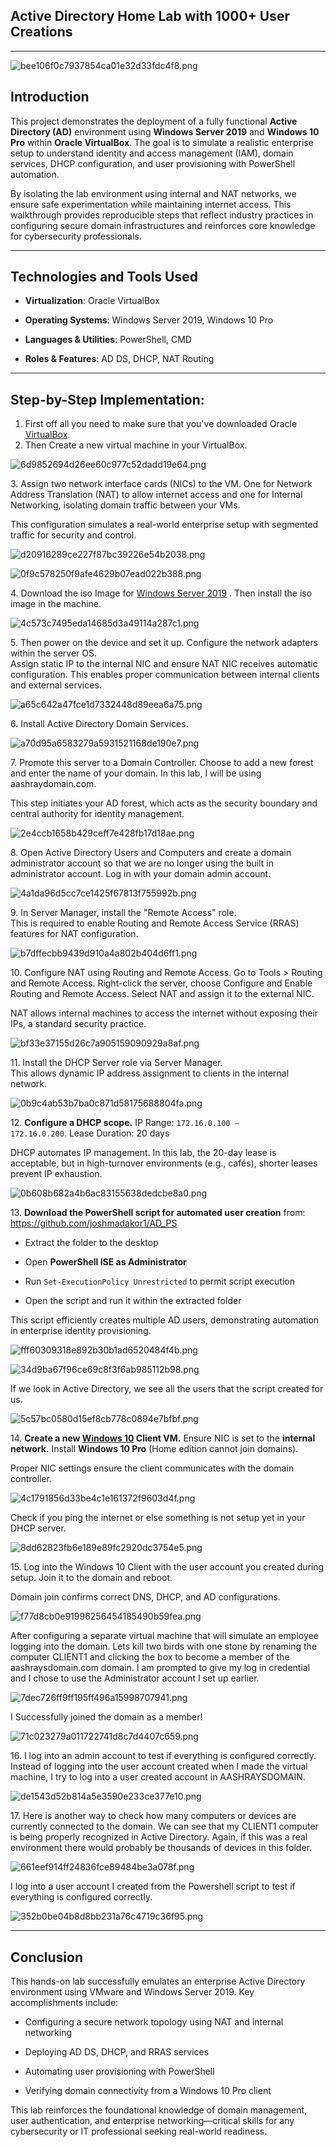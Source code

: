 ## **Active Directory Home Lab with 1000+ User Creations**

* * *

![bee106f0c7937854ca01e32d33fdc4f8.png](:/026ef54e44234f74ad84f6207077a086)

## **Introduction**

This project demonstrates the deployment of a fully functional **Active Directory (AD)** environment using **Windows Server 2019** and **Windows 10 Pro** within **Oracle VirtualBox**. The goal is to simulate a realistic enterprise setup to understand identity and access management (IAM), domain services, DHCP configuration, and user provisioning with PowerShell automation.

By isolating the lab environment using internal and NAT networks, we ensure safe experimentation while maintaining internet access. This walkthrough provides reproducible steps that reflect industry practices in configuring secure domain infrastructures and reinforces core knowledge for cybersecurity professionals.

* * *

## **Technologies and Tools Used**

- **Virtualization**: Oracle VirtualBox
    
- **Operating Systems**: Windows Server 2019, Windows 10 Pro
    
- **Languages & Utilities**: PowerShell, CMD
    
- **Roles & Features**: AD DS, DHCP, NAT Routing
    

* * *

## **Step-by-Step Implementation:**

1.  First off all you need to make sure that you've downloaded Oracle [VirtualBox](https://www.youtube.com/redirect?event=video_description&redir_token=QUFFLUhqa0FpYjBCVU11cGU0UVVBLVBCejlwb0ltakd5QXxBQ3Jtc0ttbk9sbkZQb1FObzNWdmZLa2ctamQ2WEdjMDJpVS03YmJmVzFiZG5aLUY2Z2c5eC0yVFhhOWQtVng3akpLaWpiWXBZcHVrbWYzVlQzVHBLUlNXM1VZc0M4UmVzYXkyM2thdGViaVc5UE81anZJbWl1VQ&q=https%3A%2F%2Fwww.virtualbox.org%2Fwiki%2FDownloads&v=MHsI8hJmggI).
2.  Then Create a new virtual machine in your VirtualBox.

![6d9852694d26ee60c977c52dadd19e64.png](:/75c2db66a684478eb72d53d7028eb223)

3\. Assign two network interface cards (NICs) to the VM. One for Network Address Translation (NAT) to allow internet access and one for Internal Networking, isolating domain traffic between your VMs.

This configuration simulates a real-world enterprise setup with segmented traffic for security and control.

![d20916289ce227f87bc39226e54b2038.png](:/68ed72ee137747dfbe455bb1144e909b)

![0f9c578250f9afe4629b07ead022b388.png](:/a5fee14b1621486cbc8a0dde5eff475d)

4\. Download the iso Image for [Windows Server 2019](https://www.microsoft.com/en-us/evalcenter/download-windows-server-2019) . Then install the iso image in the machine.

![4c573c7495eda14685d3a49114a287c1.png](:/cde5103210fb44bf9ce3f6eae2315829)

5\. Then power on the device and set it up. Configure the network adapters within the server OS.  
Assign static IP to the internal NIC and ensure NAT NIC receives automatic configuration. This enables proper communication between internal clients and external services.

![a65c642a47fce1d7332448d89eea6a75.png](:/b3a6a33222c044e5804ca9d0a9919c2e)

6\. Install Active Directory Domain Services.

![a70d95a6583279a5931521168de190e7.png](:/a97ef5e494fd44e9b5603038eeb9290c)

7\. Promote this server to a Domain Controller. Choose to add a new forest and enter the name of your domain. In this lab, I will be using aashraydomain.com.

This step initiates your AD forest, which acts as the security boundary and central authority for identity management.

![2e4ccb1658b429ceff7e428fb17d18ae.png](:/0faf67ade50948e3bdf8520723b61379)

8\. Open Active Directory Users and Computers and create a domain administrator account so that we are no longer using the built in administrator account. Log in with your domain admin account.

![4a1da96d5cc7ce1425f67813f755992b.png](:/296eaaed92e845faa0d0516b127554eb)

9\. In Server Manager, install the "Remote Access" role.  
This is required to enable Routing and Remote Access Service (RRAS) features for NAT configuration.

![b7dffecbb9439d910a4a802b404d6ff1.png](:/76a2846e71844d5c9bfa48ad17bf1421)

10\. Configure NAT using Routing and Remote Access. Go to Tools > Routing and Remote Access. Right-click the server, choose Configure and Enable Routing and Remote Access. Select NAT and assign it to the external NIC.

NAT allows internal machines to access the internet without exposing their IPs, a standard security practice.

![bf33e37155d26c7a905159090929a8af.png](:/0cf3a83e6453435a82b23604b1a0d8cb)

11\. Install the DHCP Server role via Server Manager.  
This allows dynamic IP address assignment to clients in the internal network.

![0b9c4ab53b7ba0c871d58175688804fa.png](:/b231b023e184443f9f9e718d3ac9126b)

12\. **Configure a DHCP scope.** IP Range: `172.16.0.100 – 172.16.0.200`. Lease Duration: 20 days

DHCP automates IP management. In this lab, the 20-day lease is acceptable, but in high-turnover environments (e.g., cafés), shorter leases prevent IP exhaustion.

![0b608b682a4b6ac83155638dedcbe8a0.png](:/9ce7436e174d497b87901ff65b1ae835)

13\. **Download the PowerShell script for automated user creation** from:  
https://github.com/joshmadakor1/AD_PS

- Extract the folder to the desktop
    
- Open **PowerShell ISE as Administrator**
    
- Run `Set-ExecutionPolicy Unrestricted` to permit script execution
    
- Open the script and run it within the extracted folder
    

This script efficiently creates multiple AD users, demonstrating automation in enterprise identity provisioning.

![fff60309318e892b30b1ad6520484f4b.png](:/2a87aa0076004b8dbfaba27f97ad93d0)

![34d9ba67f96ce69c8f3f6ab985112b98.png](:/573a310d9270493f818300486639637a)

If we look in Active Directory, we see all the users that the script created for us.

![5c57bc0580d15ef8cb778c0894e7bfbf.png](:/ae7195dfb9a3458e9dbff1a5d3d9e5fc)

14\. **Create a new [Windows 10](https://www.youtube.com/redirect?event=video_description&redir_token=QUFFLUhqbXhZUHZnNTlxazVvdWFRb21VRHpaUjM5SmdDZ3xBQ3Jtc0tudTNWWjNuWlRKRGZFZWlNcDZQS29pNnplcklndS1fSXFvaEdtUUQ5SzdaYW5pNEhvNVNqZ1A2RDJUNEFRM2M2aThKMVpqR0xkaEZnc3Vkc3E5ckhuMGRJalNmR05WTXNpc2hQQTlYMW50dG9BdDNfcw&q=https%3A%2F%2Fwww.microsoft.com%2Fen-us%2Fsoftware-download%2Fwindows10ISO&v=MHsI8hJmggI) Client VM.** Ensure NIC is set to the **internal network.** Install **Windows 10 Pro** (Home edition cannot join domains). 

Proper NIC settings ensure the client communicates with the domain controller.

![4c1791856d33be4c1e161372f9603d4f.png](:/2d5a01f045be4c6cbb7876da9762b1db)

Check if you ping the internet or else something is not setup yet in your DHCP server.

![8dd62823fb6e189e89fc2920dc3754e5.png](:/98817c472a00422e92702b478022b168)

15\. Log into the Windows 10 Client with the user account you created during setup. Join it to the domain and reboot.

Domain join confirms correct DNS, DHCP, and AD configurations.

![f77d8cb0e91996256454185490b59fea.png](:/1c569eb9094449d8a99c6bff1bdfb01f)

After configuring a separate virtual machine that will simulate an employee logging into the domain. Lets kill two birds with one stone by renaming the computer CLIENT1 and clicking the box to become a member of the aashraysdomain.com domain. I am prompted to give my log in credential and I chose to use the Administrator account I set up earlier.

![7dec726ff9ff195ff496a15998707941.png](:/a550fd0960d04fcfa52143482dfed646)

I Successfully joined the domain as a member!

![71c023279a011722741d8c7d4407c659.png](:/0f50eb7568ed4e858ea8ed60f09cc81e)

16\. I log into an admin account to test if everything is configured correctly. Instead of logging into the user account created when I made the virtual machine, I try to log into a user created account in AASHRAYSDOMAIN.

![de1543d52b814a5e3590e233ce377e10.png](:/6bc704b57cd9473281e447281e69305b)

17\. Here is another way to check how many computers or devices are currently connected to the domain. We can see that my CLIENT1 computer is being properly recognized in Active Directory. Again, if this was a real environment there would probably be thousands of devices in this folder.

![661eef914ff24836fce89484be3a078f.png](:/edb37d540ea24ccc86c929db9a2a285c)

I log into a user account I created from the Powershell script to test if everything is configured correctly.

![352b0be04b8d8bb231a76c4719c36f95.png](:/9bad3a177dc64c139dada8e3d992bb84)

* * *

## Conclusion

This hands-on lab successfully emulates an enterprise Active Directory environment using VMware and Windows Server 2019. Key accomplishments include:

- Configuring a secure network topology using NAT and internal networking
    
- Deploying AD DS, DHCP, and RRAS services
    
- Automating user provisioning with PowerShell
    
- Verifying domain connectivity from a Windows 10 Pro client
    

This lab reinforces the foundational knowledge of domain management, user authentication, and enterprise networking—critical skills for any cybersecurity or IT professional seeking real-world readiness.